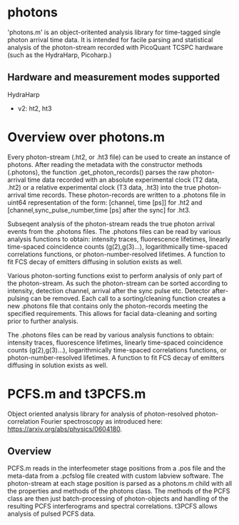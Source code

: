 # photons
'photons.m' is an object-oritented
analysis library for time-tagged single photon arrival time data. It is intended 
for facile parsing and statistical analysis of the photon-stream recorded with PicoQuant TCSPC hardware (such
as the HydraHarp, Picoharp.)


## Hardware and measurement modes supported
HydraHarp
* v2: ht2, ht3

# Overview over photons.m
Every photon-stream (.ht2, or .ht3 file) can be used to create an instance of photons.
After reading the metadata with the constructor methods (.photons), the function
.get_photon_records() parses the raw photon-arrival time data recorded with an 
absolute experimental clock (T2 data, .ht2) or a relative
experimental clock (T3 data, .ht3) into the true photon-arrival time
records. These photon-records are written to a .photons
file in uint64 representation of the form: [channel, time [ps]] for .ht2 and 
[channel,sync_pulse_number,time [ps] after the sync] for .ht3.

Subseqent analysis of the photon-stream reads the true photon arrival 
events from the .photons files. The .photons files can be read by various analysis 
functions to obtain: intensity traces, fluorescence lifetimes, linearly time-spaced
coincidence counts (g(2),g(3)...), logarithmically time-spaced
correlations functions, or photon-number-resolved lifetimes. A function
to fit FCS decay of emitters diffusing in solution exists as well. 

Various photon-sorting functions exist to perform analysis of only part of the photon-stream.
As such the photon-stream can be sorted according to intensity, 
detection channel, arrival after the sync pulse etc. Detector after-pulsing
can be removed. Each call to a sorting/cleaning function creates a new 
.photons file that contains only the photon-records meeting the specified 
requirements. This allows for facial data-cleaning and sorting prior to further analysis. 

The .photons files can be read by various analysis functions to obtain:
intensity traces, fluorescence lifetimes, linearly time-spaced
coincidence counts (g(2),g(3)...), logarithmically time-spaced
correlations functions, or photon-number-resolved lifetimes. A function
to fit FCS decay of emitters diffusing in solution exists as well. 

# PCFS.m and t3PCFS.m
Object oriented analysis library for analysis of photon-resolved photon-correlation Fourier spectroscopy as 
introduced here: https://arxiv.org/abs/physics/0604180. 

## Overview
PCFS.m reads in the interfeometer stage positions from a .pos file and the  meta-data from a .pcfslog file created with
custom labview software. The photon-stream at each stage position is parsed as a photons.m child with all the properties and
methods of the photons class. The methods of the PCFS class are then just batch-processing of photon-objects and handling of the
resulting PCFS interferograms and spectral correlations. t3PCFS allows analysis of pulsed PCFS data. 



